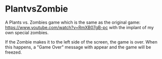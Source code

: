 # PlantvsZombie

A Plants vs. Zombies game which is the same as the original game: https://www.youtube.com/watch?v=RmXB07gB-pc with the implant of my own special zombies.

If the Zombie makes it to the left side of the screen, the game is over. When this happens, a "Game Over" message with appear and the game will be freezed.
